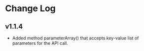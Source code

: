 # Change Log

## v1.1.4
- Added method parameterArray() that accepts key-value list of parameters for the API call.